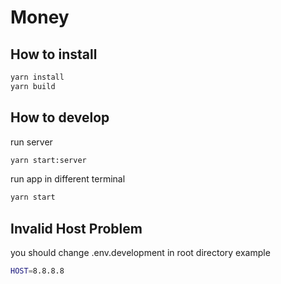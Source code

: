 Money
=====

How to install
-------
```bash
yarn install
yarn build
```

How to develop
-------
run server
```bash
yarn start:server
```
run app in different terminal
```bash
yarn start
```

Invalid Host Problem
-------
you should change .env.development in root directory
example
```bash
HOST=8.8.8.8
```
